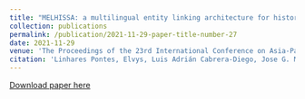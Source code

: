 ```yaml
---
title: "MELHISSA: a multilingual entity linking architecture for historical press articles"
collection: publications
permalink: /publication/2021-11-29-paper-title-number-27
date: 2021-11-29
venue: 'The Proceedings of the 23rd International Conference on Asia-Pacific Digital Libraries (ICADL)'
citation: 'Linhares Pontes, Elvys, Luis Adrián Cabrera-Diego, Jose G. Moreno, <b>Emanuela Boros</b>, Ahmed Hamdi, Antoine Doucet, Nicolas Sidere, and Mickaël Coustaty. "MELHISSA: a multilingual entity linking architecture for historical press articles." International Journal on Digital Libraries (2021): 1-28.'
---
```


[Download paper here](https://link.springer.com/article/10.1007/s00799-021-00319-6)



